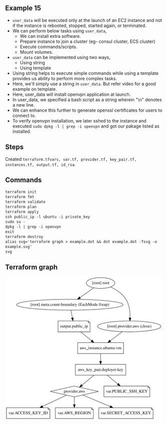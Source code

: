 ## Example 15
* `user_data` will be executed only at the launch of an EC2 instance and not if the instance is rebooted, stopped, started again, or terminated.
* We can perform below tasks using `user_data`,
  * We can install extra software.
  * Prepare instance to join a cluster (eg- consul cluster, ECS cluster)
  * Execute commands/scripts.
  * Mount volumes.
* `user_data` can be implemented using two ways,
  * Using string
  * Using template
* Using string helps to execute simple commands while using a template provides us ability to perform more complex tasks.
* Here, we'll simply use a string in `user_data`. But refer video for a good example on template.
* Here, user_data will install openvpn application at launch.
* In user_data, we specified a bash script as a string wherein "\n" denotes a new line.
* We can enhance this further to generate openssl certificates for users to connect to.
* To verify openvpn installation, we later sshed to the instance and executed `sudo dpkg -l | grep -i openvpn` and got our pakage listed as installed.

## Steps
Created `terraform.tfvars, var.tf, provider.tf, key_pair.tf, instances.tf, output.tf, id_rsa`.

## Commands
```
terraform init
terraform fmt
terraform validate
terraform plan
terraform apply
ssh public_ip -l ubuntu -i private_key
sudo su -
dpkg -l | grep -i openvpn
exit
terraform destroy
alias svg='terraform graph > example.dot && dot example.dot -Tsvg -o example.svg'
svg
```

## Terraform graph

![](./example.svg)
